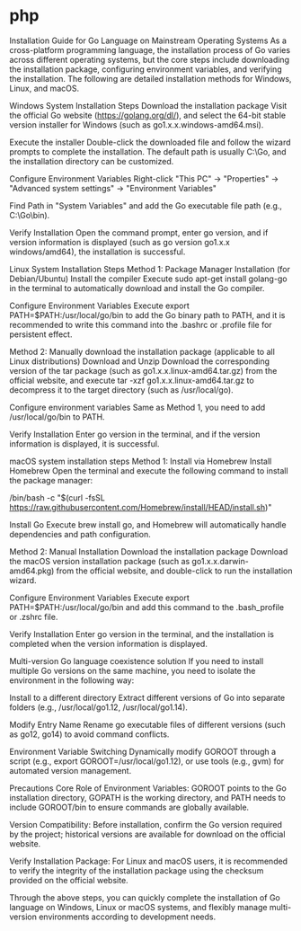 # php
Installation Guide for Go Language on Mainstream Operating Systems
As a cross-platform programming language, the installation process of Go varies across different operating systems, but the core steps include downloading the installation package, configuring environment variables, and verifying the installation. The following are detailed installation methods for Windows, Linux, and macOS.

Windows System Installation Steps
Download the installation package
Visit the official Go website (https://golang.org/dl/), and select the 64-bit stable version installer for Windows (such as go1.x.x.windows-amd64.msi).

Execute the installer
Double-click the downloaded file and follow the wizard prompts to complete the installation. The default path is usually C:\Go, and the installation directory can be customized.

Configure Environment Variables
Right-click "This PC" → "Properties" → "Advanced system settings" → "Environment Variables"

Find Path in "System Variables" and add the Go executable file path (e.g., C:\Go\bin).

Verify Installation
Open the command prompt, enter go version, and if version information is displayed (such as go version go1.x.x windows/amd64), the installation is successful.

Linux System Installation Steps
Method 1: Package Manager Installation (for Debian/Ubuntu)
Install the compiler
Execute sudo apt-get install golang-go in the terminal to automatically download and install the Go compiler.

Configure Environment Variables
Execute export PATH=$PATH:/usr/local/go/bin to add the Go binary path to PATH, and it is recommended to write this command into the .bashrc or .profile file for persistent effect.

Method 2: Manually download the installation package (applicable to all Linux distributions)
Download and Unzip
Download the corresponding version of the tar package (such as go1.x.x.linux-amd64.tar.gz) from the official website, and execute tar -xzf go1.x.x.linux-amd64.tar.gz to decompress it to the target directory (such as /usr/local/go).

Configure environment variables
Same as Method 1, you need to add /usr/local/go/bin to PATH.

Verify Installation
Enter go version in the terminal, and if the version information is displayed, it is successful.

macOS system installation steps
Method 1: Install via Homebrew
Install Homebrew
Open the terminal and execute the following command to install the package manager:

/bin/bash -c "$(curl -fsSL https://raw.githubusercontent.com/Homebrew/install/HEAD/install.sh)"

Install Go
Execute brew install go, and Homebrew will automatically handle dependencies and path configuration.

Method 2: Manual Installation
Download the installation package
Download the macOS version installation package (such as go1.x.x.darwin-amd64.pkg) from the official website, and double-click to run the installation wizard.

Configure Environment Variables
Execute export PATH=$PATH:/usr/local/go/bin and add this command to the .bash_profile or .zshrc file.

Verify Installation
Enter go version in the terminal, and the installation is completed when the version information is displayed.

Multi-version Go language coexistence solution
If you need to install multiple Go versions on the same machine, you need to isolate the environment in the following way:

Install to a different directory
Extract different versions of Go into separate folders (e.g., /usr/local/go1.12, /usr/local/go1.14).

Modify Entry Name
Rename go executable files of different versions (such as go12, go14) to avoid command conflicts.

Environment Variable Switching
Dynamically modify GOROOT through a script (e.g., export GOROOT=/usr/local/go1.12), or use tools (e.g., gvm) for automated version management.

Precautions
Core Role of Environment Variables: GOROOT points to the Go installation directory, GOPATH is the working directory, and PATH needs to include GOROOT/bin to ensure commands are globally available.

Version Compatibility: Before installation, confirm the Go version required by the project; historical versions are available for download on the official website.

Verify Installation Package: For Linux and macOS users, it is recommended to verify the integrity of the installation package using the checksum provided on the official website.

Through the above steps, you can quickly complete the installation of Go language on Windows, Linux or macOS systems, and flexibly manage multi-version environments according to development needs.
